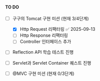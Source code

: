 #### TO DO
- [ ] 구구의 Tomcat 구현 미션 (현재 3/4단계)
	- [x] Http Request 리팩터링 ✅ 2025-09-13
	- [ ] Http Response 리팩터링
	- [ ] Controller 인터페이스 추가
- [ ] Reflection API 학습 테스트 진행
- [ ] Servlet과 Servlet Container 퀘스트 진행
- [ ] @MVC 구현 미션 (현재 0/3단계)


